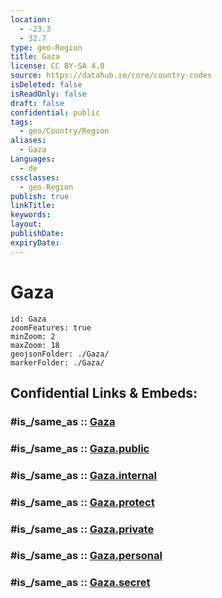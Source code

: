 ```yaml
---
location:
  - -23.3
  - 32.7
type: geo-Region
title: Gaza
license: CC BY-SA 4.0
source: https://datahub.io/core/country-codes
isDeleted: false
isReadOnly: false
draft: false
confidential: public
tags:
  - geo/Country/Region
aliases:
  - Gaza
Languages:
  - de
cssclasses:
  - geo-Region
publish: true
linkTitle:
keywords:
layout:
publishDate:
expiryDate:
---
```


# Gaza

```leaflet
id: Gaza
zoomFeatures: true 
minZoom: 2 
maxZoom: 18
geojsonFolder: ./Gaza/
markerFolder: ./Gaza/
```


## Confidential Links & Embeds: 

### #is_/same_as :: [Gaza](/_Standards/Earth/Continent/Africa/Africa~East/Mozambique/Provinces~Mozambique/Gaza.md) 

### #is_/same_as :: [Gaza.public](/_public/Earth/Continent/Africa/Africa~East/Mozambique/Provinces~Mozambique/Gaza.public.md) 

### #is_/same_as :: [Gaza.internal](/_internal/Earth/Continent/Africa/Africa~East/Mozambique/Provinces~Mozambique/Gaza.internal.md) 

### #is_/same_as :: [Gaza.protect](/_protect/Earth/Continent/Africa/Africa~East/Mozambique/Provinces~Mozambique/Gaza.protect.md) 

### #is_/same_as :: [Gaza.private](/_private/Earth/Continent/Africa/Africa~East/Mozambique/Provinces~Mozambique/Gaza.private.md) 

### #is_/same_as :: [Gaza.personal](/_personal/Earth/Continent/Africa/Africa~East/Mozambique/Provinces~Mozambique/Gaza.personal.md) 

### #is_/same_as :: [Gaza.secret](/_secret/Earth/Continent/Africa/Africa~East/Mozambique/Provinces~Mozambique/Gaza.secret.md)


